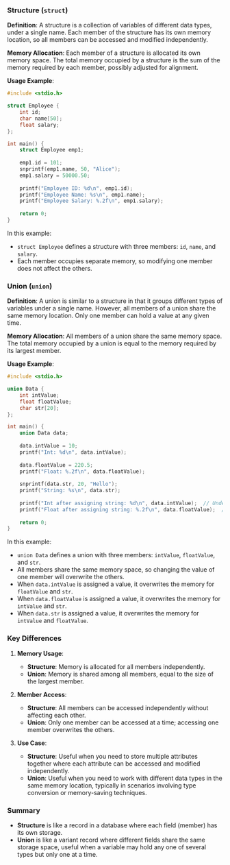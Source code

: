 
### Structure (`struct`)

**Definition**: A structure is a collection of variables of different data types, under a single name. Each member of the structure has its own memory location, so all members can be accessed and modified independently.

**Memory Allocation**: Each member of a structure is allocated its own memory space. The total memory occupied by a structure is the sum of the memory required by each member, possibly adjusted for alignment.

**Usage Example**:
```c
#include <stdio.h>

struct Employee {
    int id;
    char name[50];
    float salary;
};

int main() {
    struct Employee emp1;
    
    emp1.id = 101;
    snprintf(emp1.name, 50, "Alice");
    emp1.salary = 50000.50;
    
    printf("Employee ID: %d\n", emp1.id);
    printf("Employee Name: %s\n", emp1.name);
    printf("Employee Salary: %.2f\n", emp1.salary);
    
    return 0;
}
```

In this example:
- `struct Employee` defines a structure with three members: `id`, `name`, and `salary`.
- Each member occupies separate memory, so modifying one member does not affect the others.

### Union (`union`)

**Definition**: A union is similar to a structure in that it groups different types of variables under a single name. However, all members of a union share the same memory location. Only one member can hold a value at any given time.

**Memory Allocation**: All members of a union share the same memory space. The total memory occupied by a union is equal to the memory required by its largest member.

**Usage Example**:
```c
#include <stdio.h>

union Data {
    int intValue;
    float floatValue;
    char str[20];
};

int main() {
    union Data data;
    
    data.intValue = 10;
    printf("Int: %d\n", data.intValue);
    
    data.floatValue = 220.5;
    printf("Float: %.2f\n", data.floatValue);
    
    snprintf(data.str, 20, "Hello");
    printf("String: %s\n", data.str);
    
    printf("Int after assigning string: %d\n", data.intValue);  // Undefined behavior
    printf("Float after assigning string: %.2f\n", data.floatValue);  // Undefined behavior
    
    return 0;
}
```

In this example:
- `union Data` defines a union with three members: `intValue`, `floatValue`, and `str`.
- All members share the same memory space, so changing the value of one member will overwrite the others.
- When `data.intValue` is assigned a value, it overwrites the memory for `floatValue` and `str`.
- When `data.floatValue` is assigned a value, it overwrites the memory for `intValue` and `str`.
- When `data.str` is assigned a value, it overwrites the memory for `intValue` and `floatValue`.

### Key Differences

1. **Memory Usage**:
   - **Structure**: Memory is allocated for all members independently.
   - **Union**: Memory is shared among all members, equal to the size of the largest member.

2. **Member Access**:
   - **Structure**: All members can be accessed independently without affecting each other.
   - **Union**: Only one member can be accessed at a time; accessing one member overwrites the others.

3. **Use Case**:
   - **Structure**: Useful when you need to store multiple attributes together where each attribute can be accessed and modified independently.
   - **Union**: Useful when you need to work with different data types in the same memory location, typically in scenarios involving type conversion or memory-saving techniques.

### Summary

- **Structure** is like a record in a database where each field (member) has its own storage.
- **Union** is like a variant record where different fields share the same storage space, useful when a variable may hold any one of several types but only one at a time.

